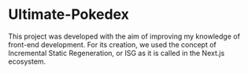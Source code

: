 # Ultimate-Pokedex

This project was developed with the aim of improving my knowledge of front-end development. For its creation, we used the concept of Incremental Static Regeneration, or ISG as it is called in the Next.js ecosystem.
